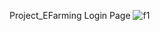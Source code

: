 Project_EFarming
Login Page
![f1](https://github.com/DeveshDeore/Project_EFarming/assets/156818249/64c52154-6768-400a-b94c-cac66a798e13)
